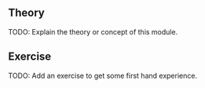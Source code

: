 Theory
------

TODO: Explain the theory or concept of this module.

Exercise
--------

TODO: Add an exercise to get some first hand experience.
